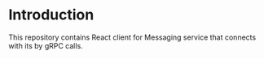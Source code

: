 # Introduction 
This repository contains React client for Messaging service that connects with its by gRPC calls.

